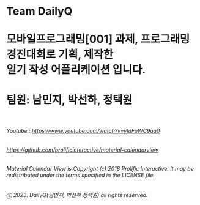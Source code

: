 # Team DailyQ <br><br>모바일프로그래밍[001] 과제, 프로그래밍 경진대회로 기획, 제작한<br>일기 작성 어플리케이션 입니다.<br>
# 팀원: 남민지, 박선하, 정택원<br><br>
###### Youtube : https://www.youtube.com/watch?v=yIdFuWC9ua0<br>
###### https://github.com/prolificinteractive/material-calendarview
###### Material Calendar View is Copyright (c) 2018 Prolific Interactive. It may be redistributed under the terms specified in the LICENSE file.
###### ⓒ 2023. DailyQ(남민지, 박선하 정택원) all rights reserved.
